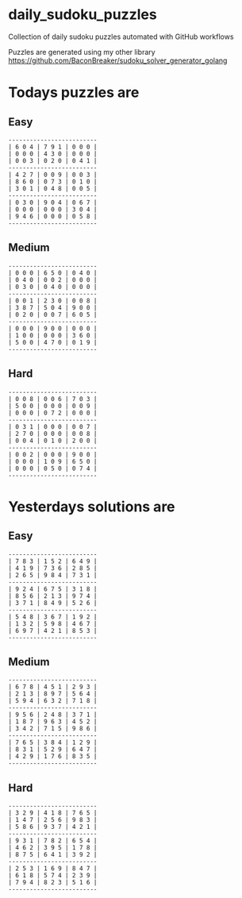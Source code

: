 
# daily_sudoku_puzzles 

Collection of daily sudoku puzzles automated with GitHub workflows 

Puzzles are generated using my other library https://github.com/BaconBreaker/sudoku_solver_generator_golang 
 

# Todays puzzles are 

## Easy 

```
-------------------------
| 6 0 4 | 7 9 1 | 0 0 0 | 
| 0 0 0 | 4 3 0 | 0 0 0 | 
| 0 0 3 | 0 2 0 | 0 4 1 | 
-------------------------
| 4 2 7 | 0 0 9 | 0 0 3 | 
| 8 6 0 | 0 7 3 | 0 1 0 | 
| 3 0 1 | 0 4 8 | 0 0 5 | 
-------------------------
| 0 3 0 | 9 0 4 | 0 6 7 | 
| 0 0 0 | 0 0 0 | 3 0 4 | 
| 9 4 6 | 0 0 0 | 0 5 8 | 
-------------------------
```
## Medium 

```
-------------------------
| 0 0 0 | 6 5 0 | 0 4 0 | 
| 0 4 0 | 0 0 2 | 0 0 0 | 
| 0 3 0 | 0 4 0 | 0 0 0 | 
-------------------------
| 0 0 1 | 2 3 0 | 0 0 8 | 
| 3 8 7 | 5 0 4 | 9 0 0 | 
| 0 2 0 | 0 0 7 | 6 0 5 | 
-------------------------
| 0 0 0 | 9 0 0 | 0 0 0 | 
| 1 0 0 | 0 0 0 | 3 6 0 | 
| 5 0 0 | 4 7 0 | 0 1 9 | 
-------------------------
```
## Hard 

```
-------------------------
| 0 0 8 | 0 0 6 | 7 0 3 | 
| 5 0 0 | 0 0 0 | 0 0 9 | 
| 0 0 0 | 0 7 2 | 0 0 0 | 
-------------------------
| 0 3 1 | 0 0 0 | 0 0 7 | 
| 2 7 0 | 0 0 0 | 0 0 8 | 
| 0 0 4 | 0 1 0 | 2 0 0 | 
-------------------------
| 0 0 2 | 0 0 0 | 9 0 0 | 
| 0 0 0 | 1 0 9 | 6 5 0 | 
| 0 0 0 | 0 5 0 | 0 7 4 | 
-------------------------
```
# Yesterdays solutions are 

## Easy 

```
-------------------------
| 7 8 3 | 1 5 2 | 6 4 9 | 
| 4 1 9 | 7 3 6 | 2 8 5 | 
| 2 6 5 | 9 8 4 | 7 3 1 | 
-------------------------
| 9 2 4 | 6 7 5 | 3 1 8 | 
| 8 5 6 | 2 1 3 | 9 7 4 | 
| 3 7 1 | 8 4 9 | 5 2 6 | 
-------------------------
| 5 4 8 | 3 6 7 | 1 9 2 | 
| 1 3 2 | 5 9 8 | 4 6 7 | 
| 6 9 7 | 4 2 1 | 8 5 3 | 
-------------------------
```
## Medium 

```
-------------------------
| 6 7 8 | 4 5 1 | 2 9 3 | 
| 2 1 3 | 8 9 7 | 5 6 4 | 
| 5 9 4 | 6 3 2 | 7 1 8 | 
-------------------------
| 9 5 6 | 2 4 8 | 3 7 1 | 
| 1 8 7 | 9 6 3 | 4 5 2 | 
| 3 4 2 | 7 1 5 | 9 8 6 | 
-------------------------
| 7 6 5 | 3 8 4 | 1 2 9 | 
| 8 3 1 | 5 2 9 | 6 4 7 | 
| 4 2 9 | 1 7 6 | 8 3 5 | 
-------------------------
```
## Hard 

```
-------------------------
| 3 2 9 | 4 1 8 | 7 6 5 | 
| 1 4 7 | 2 5 6 | 9 8 3 | 
| 5 8 6 | 9 3 7 | 4 2 1 | 
-------------------------
| 9 3 1 | 7 8 2 | 6 5 4 | 
| 4 6 2 | 3 9 5 | 1 7 8 | 
| 8 7 5 | 6 4 1 | 3 9 2 | 
-------------------------
| 2 5 3 | 1 6 9 | 8 4 7 | 
| 6 1 8 | 5 7 4 | 2 3 9 | 
| 7 9 4 | 8 2 3 | 5 1 6 | 
-------------------------
```
